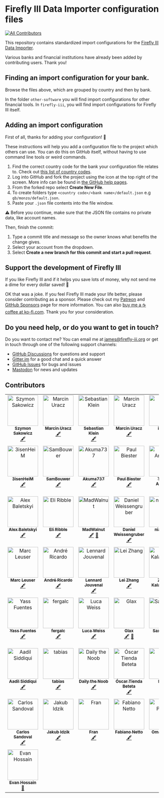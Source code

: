 # Firefly III Data Importer configuration files
<!-- ALL-CONTRIBUTORS-BADGE:START - Do not remove or modify this section -->
[![All Contributors](https://img.shields.io/badge/all_contributors-50-orange.svg?style=flat-square)](#contributors-)
<!-- ALL-CONTRIBUTORS-BADGE:END -->

This repository contains standardized import configurations for the [Firefly III Data Importer](https://github.com/firefly-iii/data-importer).

Various banks and financial institutions have already been added by contributing users. Thank you!

## Finding an import configuration for your bank.

Browse the files above, which are grouped by country and then by bank.

In the folder `other-software` you will find import configurations for other financial tools. In `firefly-iii`, you will find import configurations for Firefly III itself.

## Adding an import configuration

First of all, thanks for adding your configuration! 🎉

These instructions will help you add a configuration file to the project which others can use. You can do this on GitHub itself, without having to use command line tools or weird commands.

1. Find the correct country code for the bank your configuration file relates to. Check out [this list of country codes](https://en.wikipedia.org/wiki/ISO_3166-1_alpha-2#Officially_assigned_code_elements).
2. Log into GitHub and fork the project using the icon at the top right of the screen.  More info can be found in [the GitHub help pages](https://docs.github.com/en/github/getting-started-with-github/fork-a-repo).
3. From the forked repo select **Create New File**.
4. To create folders type `<country code>/<bank name>/default.json` e.g `gb/monzo/default.json`.
5. Paste your `.json` file contents into the file window.

⚠️ Before you continue, make sure that the JSON file contains no private data, like account names.

Then, finish the commit:

1. Type a commit title and message so the owner knows what benefits the change gives.
2. Select your account from the dropdown.
3. Select __Create a new branch for this commit and start a pull request__.

<!-- SPONSOR TEXT -->

## Support the development of Firefly III

If you like Firefly III and if it helps you save lots of money, why not send me a dime for every dollar saved! 🥳

OK that was a joke. If you feel Firefly III made your life better, please consider contributing as a sponsor. Please check out my [Patreon](https://www.patreon.com/jc5) and [GitHub Sponsors](https://github.com/sponsors/JC5) page for more information. You can also [buy me a ☕️ coffee at ko-fi.com](https://ko-fi.com/Q5Q5R4SH1). Thank you for your consideration.

<!-- END OF SPONSOR TEXT -->

<!-- HELP TEXT -->

## Do you need help, or do you want to get in touch?

Do you want to contact me? You can email me at [james@firefly-iii.org](mailto:james@firefly-iii.org) or get in touch through one of the following support channels:

- [GitHub Discussions](https://github.com/firefly-iii/firefly-iii/discussions/) for questions and support
- [Gitter.im](https://gitter.im/firefly-iii/firefly-iii) for a good chat and a quick answer
- [GitHub Issues](https://github.com/firefly-iii/firefly-iii/issues) for bugs and issues
- <a rel="me" href="https://fosstodon.org/@ff3">Mastodon</a> for news and updates

<!-- END OF HELP TEXT -->

## Contributors

<!-- ALL-CONTRIBUTORS-LIST:START - Do not remove or modify this section -->
<!-- prettier-ignore-start -->
<!-- markdownlint-disable -->
<table>
  <tbody>
    <tr>
      <td align="center" valign="top" width="14.28%"><a href="https://sakowi.cz"><img src="https://avatars0.githubusercontent.com/u/13169301?v=4?s=100" width="100px;" alt="Szymon Sakowicz"/><br /><sub><b>Szymon Sakowicz</b></sub></a><br /><a href="#content-sakowicz" title="Content">🖋</a></td>
      <td align="center" valign="top" width="14.28%"><a href="https://github.com/muracz"><img src="https://avatars1.githubusercontent.com/u/9215725?v=4?s=100" width="100px;" alt="Marcin Uracz"/><br /><sub><b>Marcin Uracz</b></sub></a><br /><a href="#content-muracz" title="Content">🖋</a></td>
      <td align="center" valign="top" width="14.28%"><a href="https://github.com/sebastianklein96"><img src="https://avatars2.githubusercontent.com/u/22731416?v=4?s=100" width="100px;" alt="Sebastian Klein"/><br /><sub><b>Sebastian Klein</b></sub></a><br /><a href="#content-sebastianklein96" title="Content">🖋</a></td>
      <td align="center" valign="top" width="14.28%"><a href="https://github.com/muracz"><img src="https://avatars1.githubusercontent.com/u/9215725?v=4?s=100" width="100px;" alt="Marcin Uracz"/><br /><sub><b>Marcin Uracz</b></sub></a><br /><a href="#content-muracz" title="Content">🖋</a></td>
      <td align="center" valign="top" width="14.28%"><a href="https://github.com/ilakast"><img src="https://avatars3.githubusercontent.com/u/1414477?v=4?s=100" width="100px;" alt="ilakast"/><br /><sub><b>ilakast</b></sub></a><br /><a href="https://github.com/firefly-iii/import-configurations/commits?author=ilakast" title="Documentation">📖</a> <a href="#content-ilakast" title="Content">🖋</a></td>
      <td align="center" valign="top" width="14.28%"><a href="https://github.com/baocin"><img src="https://avatars0.githubusercontent.com/u/5463986?v=4?s=100" width="100px;" alt="Michael Pedersen"/><br /><sub><b>Michael Pedersen</b></sub></a><br /><a href="#plugin-baocin" title="Plugin/utility libraries">🔌</a></td>
      <td align="center" valign="top" width="14.28%"><a href="https://federicociro.com"><img src="https://avatars2.githubusercontent.com/u/25438748?v=4?s=100" width="100px;" alt="Federico"/><br /><sub><b>Federico</b></sub></a><br /><a href="https://github.com/firefly-iii/import-configurations/issues?q=author%3Afedericociro" title="Bug reports">🐛</a></td>
    </tr>
    <tr>
      <td align="center" valign="top" width="14.28%"><a href="https://github.com/3isenHeiM"><img src="https://avatars0.githubusercontent.com/u/26417172?v=4?s=100" width="100px;" alt="3isenHeiM"/><br /><sub><b>3isenHeiM</b></sub></a><br /><a href="#content-3isenHeiM" title="Content">🖋</a></td>
      <td align="center" valign="top" width="14.28%"><a href="https://github.com/SamBouwer"><img src="https://avatars3.githubusercontent.com/u/6918900?v=4?s=100" width="100px;" alt="SamBouwer"/><br /><sub><b>SamBouwer</b></sub></a><br /><a href="#content-SamBouwer" title="Content">🖋</a></td>
      <td align="center" valign="top" width="14.28%"><a href="https://github.com/Akuma737"><img src="https://avatars2.githubusercontent.com/u/1916021?v=4?s=100" width="100px;" alt="Akuma737"/><br /><sub><b>Akuma737</b></sub></a><br /><a href="#content-Akuma737" title="Content">🖋</a></td>
      <td align="center" valign="top" width="14.28%"><a href="https://paul.biester.pro"><img src="https://avatars0.githubusercontent.com/u/2650326?v=4?s=100" width="100px;" alt="Paul Biester"/><br /><sub><b>Paul Biester</b></sub></a><br /><a href="#content-isonet" title="Content">🖋</a></td>
      <td align="center" valign="top" width="14.28%"><a href="https://www.linkedin.com/in/thiagogpa/"><img src="https://avatars.githubusercontent.com/u/39960304?v=4?s=100" width="100px;" alt="Thiago Andrade"/><br /><sub><b>Thiago Andrade</b></sub></a><br /><a href="#content-thiagogpa" title="Content">🖋</a></td>
      <td align="center" valign="top" width="14.28%"><a href="http://rolisz.ro"><img src="https://avatars.githubusercontent.com/u/426313?v=4?s=100" width="100px;" alt="Roland Szabo"/><br /><sub><b>Roland Szabo</b></sub></a><br /><a href="#content-rolisz" title="Content">🖋</a></td>
      <td align="center" valign="top" width="14.28%"><a href="http://kenric.in/"><img src="https://avatars.githubusercontent.com/u/5753813?v=4?s=100" width="100px;" alt="Kenric D'Souza"/><br /><sub><b>Kenric D'Souza</b></sub></a><br /><a href="#content-AzureByte" title="Content">🖋</a></td>
    </tr>
    <tr>
      <td align="center" valign="top" width="14.28%"><a href="https://baletskyi.me"><img src="https://avatars.githubusercontent.com/u/11590484?v=4?s=100" width="100px;" alt="Alex Baletskyi"/><br /><sub><b>Alex Baletskyi</b></sub></a><br /><a href="#content-baletskyi" title="Content">🖋</a></td>
      <td align="center" valign="top" width="14.28%"><a href="https://github.com/EliRibble"><img src="https://avatars.githubusercontent.com/u/2319207?v=4?s=100" width="100px;" alt="Eli Ribble"/><br /><sub><b>Eli Ribble</b></sub></a><br /><a href="#content-EliRibble" title="Content">🖋</a></td>
      <td align="center" valign="top" width="14.28%"><a href="https://github.com/MadWalnut"><img src="https://avatars.githubusercontent.com/u/33835479?v=4?s=100" width="100px;" alt="MadWalnut"/><br /><sub><b>MadWalnut</b></sub></a><br /><a href="#content-MadWalnut" title="Content">🖋</a> <a href="#data-MadWalnut" title="Data">🔣</a></td>
      <td align="center" valign="top" width="14.28%"><a href="https://github.com/weissi1994"><img src="https://avatars.githubusercontent.com/u/846897?v=4?s=100" width="100px;" alt="Daniel Weissengruber"/><br /><sub><b>Daniel Weissengruber</b></sub></a><br /><a href="#content-weissi1994" title="Content">🖋</a></td>
      <td align="center" valign="top" width="14.28%"><a href="https://github.com/niallperks"><img src="https://avatars.githubusercontent.com/u/35839988?v=4?s=100" width="100px;" alt="niallperks"/><br /><sub><b>niallperks</b></sub></a><br /><a href="#content-niallperks" title="Content">🖋</a></td>
      <td align="center" valign="top" width="14.28%"><a href="https://leonjza.github.io/"><img src="https://avatars.githubusercontent.com/u/1148127?v=4?s=100" width="100px;" alt="Leon Jacobs"/><br /><sub><b>Leon Jacobs</b></sub></a><br /><a href="#content-leonjza" title="Content">🖋</a></td>
      <td align="center" valign="top" width="14.28%"><a href="https://github.com/Dave4234"><img src="https://avatars.githubusercontent.com/u/86469014?v=4?s=100" width="100px;" alt="Dave4234"/><br /><sub><b>Dave4234</b></sub></a><br /><a href="#content-Dave4234" title="Content">🖋</a></td>
    </tr>
    <tr>
      <td align="center" valign="top" width="14.28%"><a href="https://github.com/marcquark"><img src="https://avatars.githubusercontent.com/u/23556080?v=4?s=100" width="100px;" alt="Marc Leuser"/><br /><sub><b>Marc Leuser</b></sub></a><br /><a href="#content-marcquark" title="Content">🖋</a></td>
      <td align="center" valign="top" width="14.28%"><a href="https://github.com/arbezerra"><img src="https://avatars.githubusercontent.com/u/5190728?v=4?s=100" width="100px;" alt="André Ricardo"/><br /><sub><b>André Ricardo</b></sub></a><br /><a href="#content-arbezerra" title="Content">🖋</a></td>
      <td align="center" valign="top" width="14.28%"><a href="https://github.com/le-jou"><img src="https://avatars.githubusercontent.com/u/28442160?v=4?s=100" width="100px;" alt="Lennard Jouvenal"/><br /><sub><b>Lennard Jouvenal</b></sub></a><br /><a href="#content-le-jou" title="Content">🖋</a></td>
      <td align="center" valign="top" width="14.28%"><a href="https://github.com/leizhang"><img src="https://avatars.githubusercontent.com/u/140418?v=4?s=100" width="100px;" alt="Lei Zhang"/><br /><sub><b>Lei Zhang</b></sub></a><br /><a href="#content-leizhang" title="Content">🖋</a></td>
      <td align="center" valign="top" width="14.28%"><a href="https://github.com/zannis"><img src="https://avatars.githubusercontent.com/u/1011451?v=4?s=100" width="100px;" alt="Zannis Kalampoukis"/><br /><sub><b>Zannis Kalampoukis</b></sub></a><br /><a href="#content-zannis" title="Content">🖋</a></td>
      <td align="center" valign="top" width="14.28%"><a href="https://github.com/mblankenstein"><img src="https://avatars.githubusercontent.com/u/802221?v=4?s=100" width="100px;" alt="Michel Blankenstein"/><br /><sub><b>Michel Blankenstein</b></sub></a><br /><a href="#content-mblankenstein" title="Content">🖋</a></td>
      <td align="center" valign="top" width="14.28%"><a href="https://github.com/terencejackson8000"><img src="https://avatars.githubusercontent.com/u/14046007?v=4?s=100" width="100px;" alt="terencejackson8000"/><br /><sub><b>terencejackson8000</b></sub></a><br /><a href="#content-terencejackson8000" title="Content">🖋</a></td>
    </tr>
    <tr>
      <td align="center" valign="top" width="14.28%"><a href="http://yassfuentes.es"><img src="https://avatars.githubusercontent.com/u/60194650?v=4?s=100" width="100px;" alt="Yass Fuentes"/><br /><sub><b>Yass Fuentes</b></sub></a><br /><a href="#content-backmind" title="Content">🖋</a></td>
      <td align="center" valign="top" width="14.28%"><a href="https://github.com/fergalc"><img src="https://avatars.githubusercontent.com/u/3813285?v=4?s=100" width="100px;" alt="fergalc"/><br /><sub><b>fergalc</b></sub></a><br /><a href="#content-fergalc" title="Content">🖋</a></td>
      <td align="center" valign="top" width="14.28%"><a href="https://z3ntu.xyz"><img src="https://avatars.githubusercontent.com/u/3768500?v=4?s=100" width="100px;" alt="Luca Weiss"/><br /><sub><b>Luca Weiss</b></sub></a><br /><a href="#content-z3ntu" title="Content">🖋</a></td>
      <td align="center" valign="top" width="14.28%"><a href="https://github.com/C9Glax"><img src="https://avatars.githubusercontent.com/u/13404778?v=4?s=100" width="100px;" alt="Glax"/><br /><sub><b>Glax</b></sub></a><br /><a href="#content-C9Glax" title="Content">🖋</a> <a href="#data-C9Glax" title="Data">🔣</a></td>
      <td align="center" valign="top" width="14.28%"><a href="https://saxobroko.com"><img src="https://avatars.githubusercontent.com/u/18757374?v=4?s=100" width="100px;" alt="Saxo_Broko"/><br /><sub><b>Saxo_Broko</b></sub></a><br /><a href="#content-saxobroko" title="Content">🖋</a></td>
      <td align="center" valign="top" width="14.28%"><a href="https://github.com/Svedrin"><img src="https://avatars.githubusercontent.com/u/946488?v=4?s=100" width="100px;" alt="Michael Ziegler"/><br /><sub><b>Michael Ziegler</b></sub></a><br /><a href="#content-Svedrin" title="Content">🖋</a></td>
      <td align="center" valign="top" width="14.28%"><a href="https://github.com/Korri"><img src="https://avatars.githubusercontent.com/u/130747?v=4?s=100" width="100px;" alt="Hugo Vacher"/><br /><sub><b>Hugo Vacher</b></sub></a><br /><a href="#content-korri" title="Content">🖋</a></td>
    </tr>
    <tr>
      <td align="center" valign="top" width="14.28%"><a href="https://github.com/aasiddiq"><img src="https://avatars.githubusercontent.com/u/9424117?v=4?s=100" width="100px;" alt="Aadil Siddiqui"/><br /><sub><b>Aadil Siddiqui</b></sub></a><br /><a href="#content-aasiddiq" title="Content">🖋</a></td>
      <td align="center" valign="top" width="14.28%"><a href="https://github.com/tabias"><img src="https://avatars.githubusercontent.com/u/6348309?v=4?s=100" width="100px;" alt="tabias"/><br /><sub><b>tabias</b></sub></a><br /><a href="#content-tabias" title="Content">🖋</a></td>
      <td align="center" valign="top" width="14.28%"><a href="http://daviddaily.dev"><img src="https://avatars.githubusercontent.com/u/18452976?v=4?s=100" width="100px;" alt="Daily the Noob"/><br /><sub><b>Daily the Noob</b></sub></a><br /><a href="#content-DailytheNoob" title="Content">🖋</a></td>
      <td align="center" valign="top" width="14.28%"><a href="https://github.com/OscarTienda"><img src="https://avatars.githubusercontent.com/u/89542749?v=4?s=100" width="100px;" alt="Óscar Tienda Beteta"/><br /><sub><b>Óscar Tienda Beteta</b></sub></a><br /><a href="#content-OscarTienda" title="Content">🖋</a></td>
      <td align="center" valign="top" width="14.28%"><a href="https://github.com/Danjaraka"><img src="https://avatars.githubusercontent.com/u/38589122?v=4?s=100" width="100px;" alt="Daniel"/><br /><sub><b>Daniel</b></sub></a><br /><a href="#data-Danjaraka" title="Data">🔣</a></td>
      <td align="center" valign="top" width="14.28%"><a href="https://github.com/poupouproject"><img src="https://avatars.githubusercontent.com/u/60460181?v=4?s=100" width="100px;" alt="YellowWait"/><br /><sub><b>YellowWait</b></sub></a><br /><a href="#data-poupouproject" title="Data">🔣</a></td>
      <td align="center" valign="top" width="14.28%"><a href="https://github.com/alexbelgium"><img src="https://avatars.githubusercontent.com/u/44178713?v=4?s=100" width="100px;" alt="Alexandre"/><br /><sub><b>Alexandre</b></sub></a><br /><a href="#content-alexbelgium" title="Content">🖋</a></td>
    </tr>
    <tr>
      <td align="center" valign="top" width="14.28%"><a href="https://github.com/carloss2108"><img src="https://avatars.githubusercontent.com/u/109926901?v=4?s=100" width="100px;" alt="Carlos Sandoval"/><br /><sub><b>Carlos Sandoval</b></sub></a><br /><a href="#content-carloss2108" title="Content">🖋</a></td>
      <td align="center" valign="top" width="14.28%"><a href="https://github.com/kubaid"><img src="https://avatars.githubusercontent.com/u/26386834?v=4?s=100" width="100px;" alt="Jakub Idzik"/><br /><sub><b>Jakub Idzik</b></sub></a><br /><a href="#content-kubaid" title="Content">🖋</a></td>
      <td align="center" valign="top" width="14.28%"><a href="https://github.com/FranLl"><img src="https://avatars.githubusercontent.com/u/71821841?v=4?s=100" width="100px;" alt="Fran"/><br /><sub><b>Fran</b></sub></a><br /><a href="#content-FranLl" title="Content">🖋</a></td>
      <td align="center" valign="top" width="14.28%"><a href="https://github.com/fabianonetto"><img src="https://avatars.githubusercontent.com/u/15900163?v=4?s=100" width="100px;" alt="Fabiano Netto"/><br /><sub><b>Fabiano Netto</b></sub></a><br /><a href="#content-fabianonetto" title="Content">🖋</a></td>
      <td align="center" valign="top" width="14.28%"><a href="https://github.com/Omar007"><img src="https://avatars.githubusercontent.com/u/5380079?v=4?s=100" width="100px;" alt="Omar Pakker"/><br /><sub><b>Omar Pakker</b></sub></a><br /><a href="#data-Omar007" title="Data">🔣</a></td>
      <td align="center" valign="top" width="14.28%"><a href="https://0xjams.com"><img src="https://avatars.githubusercontent.com/u/1040997?v=4?s=100" width="100px;" alt="Jorge Moran"/><br /><sub><b>Jorge Moran</b></sub></a><br /><a href="#data-0xjams" title="Data">🔣</a></td>
      <td align="center" valign="top" width="14.28%"><a href="https://github.com/csidirop"><img src="https://avatars.githubusercontent.com/u/43964592?v=4?s=100" width="100px;" alt="Christos Sidiropoulos"/><br /><sub><b>Christos Sidiropoulos</b></sub></a><br /><a href="#data-csidirop" title="Data">🔣</a></td>
    </tr>
    <tr>
      <td align="center" valign="top" width="14.28%"><a href="https://github.com/evan-hossain"><img src="https://avatars.githubusercontent.com/u/121196448?v=4?s=100" width="100px;" alt="Evan Hossain"/><br /><sub><b>Evan Hossain</b></sub></a><br /><a href="#data-evan-hossain" title="Data">🔣</a></td>
    </tr>
  </tbody>
</table>

<!-- markdownlint-restore -->
<!-- prettier-ignore-end -->

<!-- ALL-CONTRIBUTORS-LIST:END -->
